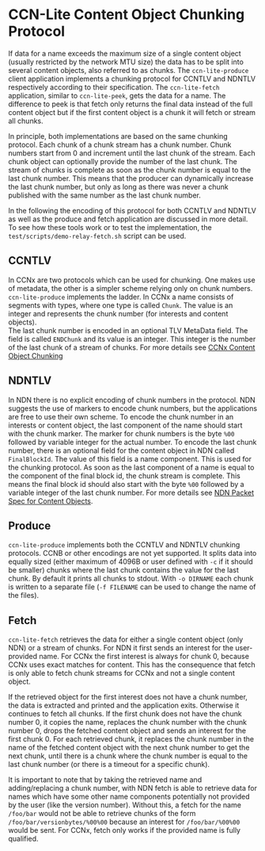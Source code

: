 # CCN-Lite Content Object Chunking Protocol

If data for a name exceeds the maximum size of a single content object (usually restricted by the network MTU size) the data has to be split into several content objects, also referred to as chunks. The `ccn-lite-produce` client application implements a chunking protocol for CCNTLV and NDNTLV respectively according to their specification.  The `ccn-lite-fetch` application, similar to `ccn-lite-peek`, gets the data for a name. The difference to peek is that fetch only returns the final data instead of the full content object but if the first content object is a chunk it will fetch or stream all chunks.

In principle, both implementations are based on the same chunking protocol. Each chunk of a chunk stream has a chunk number. Chunk numbers start from 0 and increment until the last chunk of the stream. Each chunk object can optionally provide the number of the last chunk. The stream of chunks is complete as soon as the chunk number is equal to the last chunk number. This means that the producer can dynamically increase the last chunk number, but only as long as there was never a chunk published with the same number as the last chunk number.

In the following the encoding of this protocol for both CCNTLV and NDNTLV as well as the produce and fetch application are discussed in more detail. To see how these tools work or to test the implementation, the `test/scripts/demo-relay-fetch.sh` script can be used.

## CCNTLV
In CCNx are two protocols which can be used for chunking. One makes use of metadata, the other is a simpler scheme relying only on chunk numbers. `ccn-lite-produce` implements the ladder.
In CCNx a name consists of segments with types, where one type is called `Chunk`. The value is an integer and represents the chunk number (for interests and content objects).  
The last chunk number is encoded in an optional TLV MetaData field. The field is called `ENDChunk` and its value is an integer. This integer is the number of the last chunk of a stream of chunks. 
For more details see [CCNx Content Object Chunking](http://www.ccnx.org/pubs/ccnx-mosko-chunking-01.txt)

## NDNTLV

In NDN there is no explicit encoding of  chunk numbers in the protocol. NDN suggests the use of markers to encode chunk numbers, but the applications are free to use their own scheme.
To encode the chunk number in an interests or content object, the last component of the name should start with the chunk marker. The marker for chunk numbers is the byte `%00` followed by variable integer for the actual number.
To encode the last chunk number, there is an optional field for the content object in NDN called `FinalBlockId`. The value of this field is a name component. This is used for the chunking protocol. As soon as the last component of a name is equal to the component of the final block id, the chunk stream is complete. This means the final block id should also start with the byte `%00` followed by a variable integer of the last chunk number.
For more details see [NDN Packet Spec for Content Objects](http://named-data.net/doc/ndn-tlv/data.html).

## Produce
`ccn-lite-produce` implements both the CCNTLV and NDNTLV chunking protocols. CCNB or other encodings are not yet supported. It splits data into equally sized (either maximum of 4096B or user defined with `-c` if it should be smaller) chunks where the last chunk contains the value for the last chunk. 
By default it prints all chunks to stdout. With `-o DIRNAME` each chunk is written to a separate file (`-f FILENAME` can be used to change the name of the files).

## Fetch
`ccn-lite-fetch` retrieves the data for either a single content object (only NDN) or a stream of chunks. For NDN it first sends an interest for the user-provided name. For CCNx the first interest is always for chunk 0, because CCNx uses exact matches for content. This has the consequence that fetch is only able to fetch chunk streams for CCNx and not a single content object.

If the retrieved object for the first interest does not have a chunk number, the data is extracted and printed and the application exits. Otherwise it continues to fetch all chunks. If the first chunk does not have the chunk number 0, it copies the name, replaces the chunk number with the chunk number 0, drops the fetched content object and sends an interest for the first chunk 0. For each retrieved chunk, it replaces the chunk number in the name of the fetched content object with the next chunk number to get the next chunk, until there is a chunk where the chunk number is equal to the last chunk number (or there is a timeout for a specific chunk). 

It is important to note that by taking the retrieved name and adding/replacing a chunk number, with NDN fetch is able to retrieve data for names which have some other name components potentially not provided by the user (like the version number). Without this, a fetch for the name `/foo/bar` would not be able to retrieve chunks of the form `/foo/bar/versionbytes/%00%00` because an interest for `/foo/bar/%00%00` would be sent. For CCNx, fetch only works if the provided name is fully qualified.
